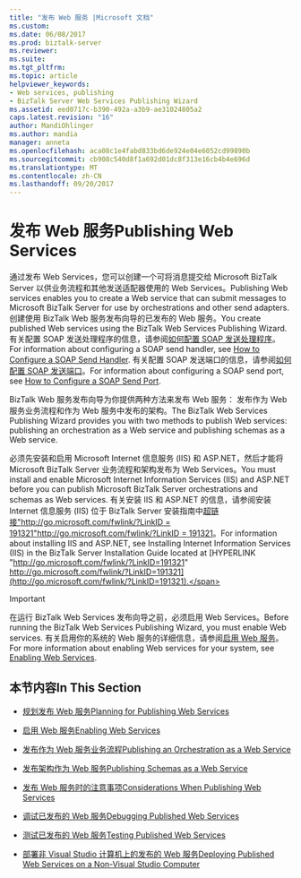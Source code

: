 ```yaml
---
title: "发布 Web 服务 |Microsoft 文档"
ms.custom: 
ms.date: 06/08/2017
ms.prod: biztalk-server
ms.reviewer: 
ms.suite: 
ms.tgt_pltfrm: 
ms.topic: article
helpviewer_keywords:
- Web services, publishing
- BizTalk Server Web Services Publishing Wizard
ms.assetid: eed0717c-b390-492a-a3b9-ae31024805a2
caps.latest.revision: "16"
author: MandiOhlinger
ms.author: mandia
manager: anneta
ms.openlocfilehash: aca08c1e4fabd833bd6de924e04e6052cd99890b
ms.sourcegitcommit: cb908c540d8f1a692d01dc8f313e16cb4b4e696d
ms.translationtype: MT
ms.contentlocale: zh-CN
ms.lasthandoff: 09/20/2017
---
```

# <a name="publishing-web-services"></a><span data-ttu-id="11934-102">发布 Web 服务</span><span class="sxs-lookup"><span data-stu-id="11934-102">Publishing Web Services</span></span>
<span data-ttu-id="11934-103">通过发布 Web Services，您可以创建一个可将消息提交给 Microsoft BizTalk Server 以供业务流程和其他发送适配器使用的 Web Services。</span><span class="sxs-lookup"><span data-stu-id="11934-103">Publishing Web services enables you to create a Web service that can submit messages to Microsoft BizTalk Server for use by orchestrations and other send adapters.</span></span> <span data-ttu-id="11934-104">创建使用 BizTalk Web 服务发布向导的已发布的 Web 服务。</span><span class="sxs-lookup"><span data-stu-id="11934-104">You create published Web services using the BizTalk Web Services Publishing Wizard.</span></span> <span data-ttu-id="11934-105">有关配置 SOAP 发送处理程序的信息，请参阅[如何配置 SOAP 发送处理程序](../core/how-to-configure-a-soap-send-handler.md)。</span><span class="sxs-lookup"><span data-stu-id="11934-105">For information about configuring a SOAP send handler, see [How to Configure a SOAP Send Handler](../core/how-to-configure-a-soap-send-handler.md).</span></span> <span data-ttu-id="11934-106">有关配置 SOAP 发送端口的信息，请参阅[如何配置 SOAP 发送端口](../core/how-to-configure-a-soap-send-port.md)。</span><span class="sxs-lookup"><span data-stu-id="11934-106">For information about configuring a SOAP send port, see [How to Configure a SOAP Send Port](../core/how-to-configure-a-soap-send-port.md).</span></span>  
  
 <span data-ttu-id="11934-107">BizTalk Web 服务发布向导为你提供两种方法来发布 Web 服务： 发布作为 Web 服务业务流程和作为 Web 服务中发布的架构。</span><span class="sxs-lookup"><span data-stu-id="11934-107">The BizTalk Web Services Publishing Wizard provides you with two methods to publish Web services: publishing an orchestration as a Web service and publishing schemas as a Web service.</span></span>  
  
 <span data-ttu-id="11934-108">必须先安装和启用 Microsoft Internet 信息服务 (IIS) 和 ASP.NET，然后才能将 Microsoft BizTalk Server 业务流程和架构发布为 Web Services。</span><span class="sxs-lookup"><span data-stu-id="11934-108">You must install and enable Microsoft Internet Information Services (IIS) and ASP.NET before you can publish Microsoft BizTalk Server orchestrations and schemas as Web services.</span></span> <span data-ttu-id="11934-109">有关安装 IIS 和 ASP.NET 的信息，请参阅安装 Internet 信息服务 (IIS) 位于 BizTalk Server 安装指南中[超链接"http://go.microsoft.com/fwlink/?LinkID = 191321"http://go.microsoft.com/fwlink/?LinkID = 191321](http://go.microsoft.com/fwlink/?LinkID=191321)。</span><span class="sxs-lookup"><span data-stu-id="11934-109">For information about installing IIS and ASP.NET, see Installing Internet Information Services (IIS) in the BizTalk Server Installation Guide located at [HYPERLINK "http://go.microsoft.com/fwlink/?LinkID=191321" http://go.microsoft.com/fwlink/?LinkID=191321](http://go.microsoft.com/fwlink/?LinkID=191321).</span></span>  
  
> [!IMPORTANT]
>  <span data-ttu-id="11934-110">在运行 BizTalk Web Services 发布向导之前，必须启用 Web Services。</span><span class="sxs-lookup"><span data-stu-id="11934-110">Before running the BizTalk Web Services Publishing Wizard, you must enable Web services.</span></span> <span data-ttu-id="11934-111">有关启用你的系统的 Web 服务的详细信息，请参阅[启用 Web 服务](../core/enabling-web-services.md)。</span><span class="sxs-lookup"><span data-stu-id="11934-111">For more information about enabling Web services for your system, see [Enabling Web Services](../core/enabling-web-services.md).</span></span>  
  
## <a name="in-this-section"></a><span data-ttu-id="11934-112">本节内容</span><span class="sxs-lookup"><span data-stu-id="11934-112">In This Section</span></span>  
  
-   [<span data-ttu-id="11934-113">规划发布 Web 服务</span><span class="sxs-lookup"><span data-stu-id="11934-113">Planning for Publishing Web Services</span></span>](../core/planning-for-publishing-web-services2.md)  
  
-   [<span data-ttu-id="11934-114">启用 Web 服务</span><span class="sxs-lookup"><span data-stu-id="11934-114">Enabling Web Services</span></span>](../core/enabling-web-services.md)  
  
-   [<span data-ttu-id="11934-115">发布作为 Web 服务业务流程</span><span class="sxs-lookup"><span data-stu-id="11934-115">Publishing an Orchestration as a Web Service</span></span>](../core/publishing-an-orchestration-as-a-web-service.md)  
  
-   [<span data-ttu-id="11934-116">发布架构作为 Web 服务</span><span class="sxs-lookup"><span data-stu-id="11934-116">Publishing Schemas as a Web Service</span></span>](../core/publishing-schemas-as-a-web-service.md)  
  
-   [<span data-ttu-id="11934-117">发布 Web 服务时的注意事项</span><span class="sxs-lookup"><span data-stu-id="11934-117">Considerations When Publishing Web Services</span></span>](../core/considerations-when-publishing-web-services.md)  
  
-   [<span data-ttu-id="11934-118">调试已发布的 Web 服务</span><span class="sxs-lookup"><span data-stu-id="11934-118">Debugging Published Web Services</span></span>](../core/debugging-published-web-services.md)  
  
-   [<span data-ttu-id="11934-119">测试已发布的 Web 服务</span><span class="sxs-lookup"><span data-stu-id="11934-119">Testing Published Web Services</span></span>](../core/testing-published-web-services.md)  
  
-   [<span data-ttu-id="11934-120">部署非 Visual Studio 计算机上的发布的 Web 服务</span><span class="sxs-lookup"><span data-stu-id="11934-120">Deploying Published Web Services on a Non-Visual Studio Computer</span></span>](../core/deploying-published-web-services-on-a-non-visual-studio-computer.md)